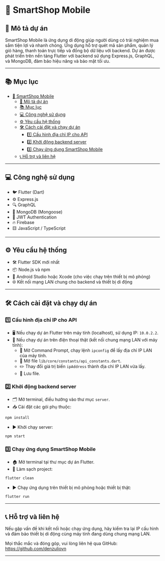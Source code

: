 # 🚀 SmartShop Mobile

## 📝 Mô tả dự án

SmartShop Mobile là ứng dụng di động giúp người dùng có trải nghiệm mua sắm tiện lợi và nhanh chóng. Ứng dụng hỗ trợ quét mã sản phẩm, quản lý giỏ hàng, thanh toán trực tiếp và đồng bộ dữ liệu với backend. Dự án được phát triển trên nền tảng Flutter với backend sử dụng Express.js, GraphQL, và MongoDB, đảm bảo hiệu năng và bảo mật tối ưu.

---

## 📚 Mục lục

- [🚀 SmartShop Mobile](#-smartshop-mobile)
  - [📝 Mô tả dự án](#-mô-tả-dự-án)
  - [📚 Mục lục](#-mục-lục)
  - [💻 Công nghệ sử dụng](#-công-nghệ-sử-dụng)
  - [⚙️ Yêu cầu hệ thống](#️-yêu-cầu-hệ-thống)
  - [🛠️ Cách cài đặt và chạy dự án](#️-cách-cài-đặt-và-chạy-dự-án)
    - [1️⃣ Cấu hình địa chỉ IP cho API](#1️⃣-cấu-hình-địa-chỉ-ip-cho-api)
    - [2️⃣ Khởi động backend server](#2️⃣-khởi-động-backend-server)
    - [3️⃣ Chạy ứng dụng SmartShop Mobile](#3️⃣-chạy-ứng-dụng-smartshop-mobile)
  - [📞 Hỗ trợ và liên hệ](#-hỗ-trợ-và-liên-hệ)

---

## 💻 Công nghệ sử dụng

- 🐦 Flutter (Dart)  
- ⚙️ Express.js  
- 🔍 GraphQL  
- 🍃 MongoDB (Mongoose)  
- 🔐 JWT Authentication  
- 🔥 Firebase  
- 🟨 JavaScript / TypeScript  

---

## ⚙️ Yêu cầu hệ thống

- 🛠️ Flutter SDK mới nhất  
- 📦 Node.js và npm  
- 📱 Android Studio hoặc Xcode (cho việc chạy trên thiết bị mô phỏng)  
- 🌐 Kết nối mạng LAN chung cho backend và thiết bị di động  

---

## 🛠️ Cách cài đặt và chạy dự án

### 1️⃣ Cấu hình địa chỉ IP cho API

- 🖥️ Nếu chạy dự án Flutter trên máy tính (localhost), sử dụng IP: `10.0.2.2`.
- 📱 Nếu chạy dự án trên điện thoại thật (kết nối chung mạng LAN với máy tính):
  - 📝 Mở Command Prompt, chạy lệnh `ipconfig` để lấy địa chỉ IP LAN của máy tính.
  - 📂 Mở file `lib/core/constants/api_constants.dart`.
  - ✏️ Thay đổi giá trị biến `ipAddress` thành địa chỉ IP LAN vừa lấy.
  - 💾 Lưu file.

### 2️⃣ Khởi động backend server

- 🗂️ Mở terminal, điều hướng vào thư mục `server`.
- 📥 Cài đặt các gói phụ thuộc:

``` bash
npm install
```
- ▶️ Khởi chạy server:

``` bash
npm start
```
### 3️⃣ Chạy ứng dụng SmartShop Mobile

- 🏠 Mở terminal tại thư mục dự án Flutter.
- 🧹 Làm sạch project:

``` bash
flutter clean
```
- ▶️ Chạy ứng dụng trên thiết bị mô phỏng hoặc thiết bị thật:

``` bash
flutter run
```


---

## 📞 Hỗ trợ và liên hệ

Nếu gặp vấn đề khi kết nối hoặc chạy ứng dụng, hãy kiểm tra lại IP cấu hình và đảm bảo thiết bị di động cùng máy tính đang dùng chung mạng LAN.  

Mọi thắc mắc và đóng góp, vui lòng liên hệ qua GitHub: https://github.com/denzuliovn

---
